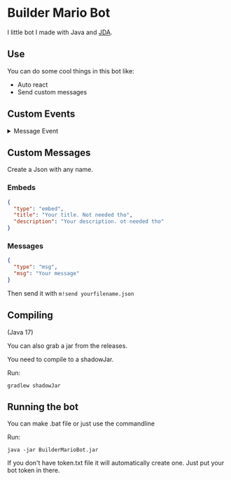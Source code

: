# Builder Mario Bot

I little bot I made with Java and [JDA](https://github.com/DV8FromTheWorld/JDA).

## Use

You can do some cool things in this bot like:

- Auto react
- Send custom messages

## Custom Events

<details>
<summary>Message Event</summary>

Create a ``message_event.json`` file in folder of the bot.

### Auto react

Make sure to replace ``channelidhere`` with your channel id.

```json
{
  "channelidhere": {
    "type": "reaction",
    "reactions": [
      ":arrow_up:",
      ":arrow_down"
    ]
  }
}
```

</details>

## Custom Messages

Create a Json with any name.

### Embeds

```json
{
  "type": "embed",
  "title": "Your title. Not needed tho",
  "description": "Your description. ot needed tho"
}
```

### Messages

```json
{
  "type": "msg",
  "msg": "Your message"
}
```

Then send it with ``m!send yourfilename.json``

## Compiling
(Java 17)

You can also grab a jar from the releases.

You need to compile to a shadowJar.

Run:
```
gradlew shadowJar
```

## Running the bot

You can make .bat file or just use the commandline

Run:
```
java -jar BuilderMarioBot.jar
```

If you don't have token.txt file it will automatically create one. Just put your bot token in there.